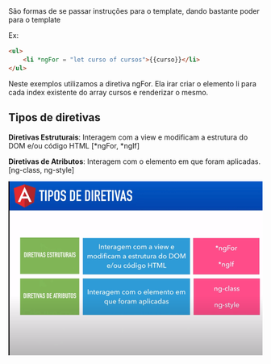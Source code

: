 ##
São formas de se passar instruções para o template, dando bastante poder para o template

Ex: 

~~~ html
<ul>
    <li *ngFor = "let curso of cursos">{{curso}}</li>
</ul>
~~~

Neste exemplos utilizamos a diretiva ngFor. Ela irar criar o elemento li para cada index
existente do array cursos e renderizar o mesmo.

## Tipos de diretivas

**Diretivas Estruturais**: Interagem com a view e modificam a estrutura do DOM e/ou código HTML [*ngFor, *ngIf]

**Diretivas de Atributos**: Interagem com o elemento em que foram aplicadas.  [ng-class, ng-style]

![img](/annotations/assets/img/2023-08-07_06-20.png)

